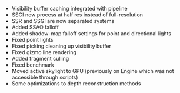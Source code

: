 - Visibility buffer caching integrated with pipeline
- SSGI now process at half res instead of full-resolution
- SSR and SSGI are now separated systems
- Added SSAO falloff
- Added shadow-map falloff settings for point and directional lights
- Fixed point lights
- Fixed picking cleaning up visibility buffer
- Fixed gizmo line rendering
- Added fragment culling
- Fixed benchmark 
- Moved active skylight to GPU (previously on Engine which was not accessible through scripts)
- Some optimizations to depth reconstruction methods